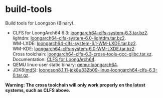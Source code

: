 # build-tools

Build tools for Loongson (Binary).

- CLFS for LoongArch64 6.3: [loongarch64-clfs-system-6.3.tar.bz2](https://github.com/loongson/build-tools/releases/download/2022.09.06/loongarch64-clfs-system-6.3.tar.bz2).  
lightdm: [loongarch64-clfs-system-6.0-lightdm.tar.bz2](https://github.com/loongson/build-tools/releases/download/2022.09.06/loongarch64-clfs-system-6.0-lightdm.tar.bz2).  
WM-LXDE: [loongarch64-clfs-system-6.1-WM-LXDE.tar.bz2](https://github.com/loongson/build-tools/releases/download/2022.09.06/loongarch64-clfs-system-6.1-WM-LXDE.tar.bz2).  
WM-KDE: [loongarch64-clfs-system-6.0-WM-LXDE.tar.bz2](https://github.com/loongson/build-tools/releases/download/2022.09.06/loongarch64-clfs-system-6.0-WM-KDE.tar.bz2).  
Cross toolchain: [loongarch64-clfs-6.3-cross-tools-gcc-glibc.tar.xz](https://github.com/loongson/build-tools/releases/download/2022.09.06/loongarch64-clfs-6.3-cross-tools-gcc-glibc.tar.xz).  
Documentation: [CLFS for LoongArch64](https://github.com/sunhaiyong1978/CLFS-for-LoongArch/blob/main/CLFS_For_LoongArch64.md).
- QEMU linux-user static binary: [qemu-loongarch64](https://github.com/loongson/build-tools/releases/download/2022.09.06/qemu-loongarch64).
- JDK8([md5](https://github.com/loongson/build-tools/releases/download/2022.09.06/loongson8.1.11-jdk8u332b09-linux-loongarch64.tar.gz.md5sum)): [loongson8.1.11-jdk8u332b09-linux-loongarch64-clfs-6.3-0.tar.gz](https://github.com/loongson/build-tools/releases/download/2022.09.06/loongson8.1.11-jdk8u332b09-linux-loongarch64-clfs-6.3-0.tar.gz).

**Warning: The cross toolchain will only work properly on the latest systems, such as CLFS above.**
